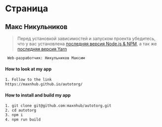 
# Страница 

##  Макс Никульников

> Перед установкой зависимостей и запуском проекта убедитесь, что у вас установлена [последняя версия Node.js & NPM](https://nodejs.org/en/download/current/), а так же 
[последняя версия Yarn](https://yarnpkg.com/ru/docs/install)


```sh
 Web-разработчик: Никульников Максим

```

#### How to look at my app

```sh
1. Follow to the link
https://maxnhub.github.io/autotorg/


```

#### How to install and build my app

```sh
1. git clone git@github.com:maxnhub/autotorg.git
2. cd autotorg
3. npm i
4. npm run build
```